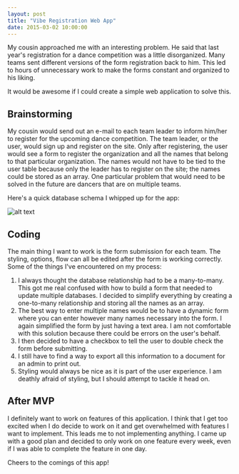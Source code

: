 ```yaml
---
layout: post
title: "Vibe Registration Web App"
date: 2015-03-02 10:00:00
---
```


My cousin approached me with an interesting problem. He said that last year's registration for a dance competition was a little disorganized. Many teams sent different versions of the form registration back to him. This led to hours of unnecessary work to make the forms constant and organized to his liking.

It would be awesome if I could create a simple web application to solve this.

## Brainstorming

My cousin would send out an e-mail to each team leader to inform him/her to register for the upcoming dance competition. The team leader, or the user, would sign up and register on the site. Only after registering, the user would see a form to register the organization and all the names that belong to that particular organization. The names would not have to be tied to the user table because only the leader has to register on the site; the names could be stored as an array. One particular problem that would need to be solved in the future are dancers that are on multiple teams.

Here's a quick database schema I whipped up for the app:

![alt text](/assets/img/vibe_table.png "Database schema")

## Coding

The main thing I want to work is the form submission for each team. The styling, options, flow can all be edited after the form is working correctly. Some of the things I've encountered on my process:

1. I always thought the database relationship had to be a many-to-many. This got me real confused with how to build a form that needed to update multiple databases. I decided to simplify everything by creating a one-to-many relationship and storing all the names as an array.
2. The best way to enter multiple names would be to have a dynamic form where you can enter however many names necessary into the form. I again simplified the form by just having a text area. I am not comfortable with this solution because there could be errors on the user's behalf.
3. I then decided to have a checkbox to tell the user to double check the form before submitting.
4. I still have to find a way to export all this information to a document for an admin to print out.
5. Styling would always be nice as it is part of the user experience. I am deathly afraid of styling, but I should attempt to tackle it head on.

## After MVP

I definitely want to work on features of this application. I think that I get too excited when I do decide to work on it and get overwhelmed with features I want to implement. This leads me to not implementing anything. I came up with a good plan and decided to only work on one feature every week, even if I was able to complete the feature in one day.

Cheers to the comings of this app!